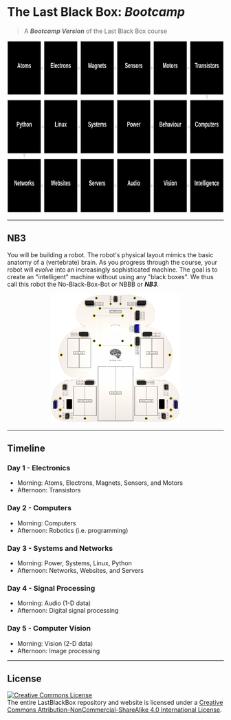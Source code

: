 # The Last Black Box: *Bootcamp*

> A ***Bootcamp Version*** of the Last Black Box course

<p align="center">
<img src="designs/layout/bootcamp_layout.png" alt="LBB bootcamp layout" width="800" height="400">
</p>

----

## NB3

You will be building a robot. The robot's physical layout mimics the basic anatomy of a (vertebrate) brain. As you progress through the course, your robot will *evolve* into an increasingly sophisticated machine. The goal is to create an "intelligent" machine without using any "black boxes". We thus call this robot the No-Black-Box-Bot or NBBB or ***NB3***.

<p align="center">
<img src="../designs/NB3/NB3_render.png" alt="NB3 outline" width="300" height="300">
</p>

----

## Timeline

### Day 1 - Electronics

- Morning: Atoms, Electrons, Magnets, Sensors, and Motors
- Afternoon: Transistors

### Day 2 - Computers

- Morning: Computers
- Afternoon: Robotics (i.e. programming)

### Day 3 - Systems and Networks

- Morning: Power, Systems, Linux, Python
- Afternoon: Networks, Websites, and Servers

### Day 4 - Signal Processing

- Morning: Audio (1-D data)
- Afternoon: Digital signal processing

### Day 5 - Computer Vision

- Morning: Vision (2-D data)
- Afternoon: Image processing

----

## License

<a rel="license" href="http://creativecommons.org/licenses/by-nc-sa/4.0/"><img alt="Creative Commons License" style="border-width:0" src="https://i.creativecommons.org/l/by-nc-sa/4.0/88x31.png" /></a><br />The entire LastBlackBox repository and website is licensed under a <a rel="license" href="http://creativecommons.org/licenses/by-nc-sa/4.0/">Creative Commons Attribution-NonCommercial-ShareAlike 4.0 International License</a>.
